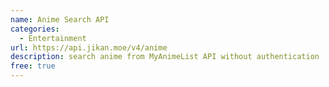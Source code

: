 ```yaml
---
name: Anime Search API
categories:
  - Entertainment
url: https://api.jikan.moe/v4/anime
description: search anime from MyAnimeList API without authentication
free: true
---
```

